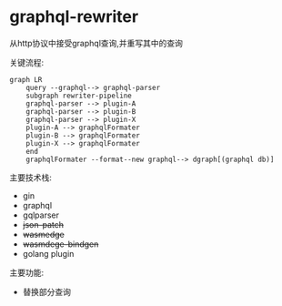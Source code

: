 # graphql-rewriter

从http协议中接受graphql查询,并重写其中的查询

关键流程:
```mermaid
graph LR
    query --graphql--> graphql-parser
    subgraph rewriter-pipeline
    graphql-parser --> plugin-A 
    graphql-parser --> plugin-B
    graphql-parser --> plugin-X
    plugin-A --> graphqlFormater
    plugin-B --> graphqlFormater
    plugin-X --> graphqlFormater
    end
    graphqlFormater --format--new graphql--> dgraph[(graphql db)]
```

主要技术栈:
- gin
- graphql
- gqlparser
- ~~json-patch~~
- ~~wasmedge~~
- ~~wasmdege-bindgen~~
- golang plugin

主要功能:

- 替换部分查询